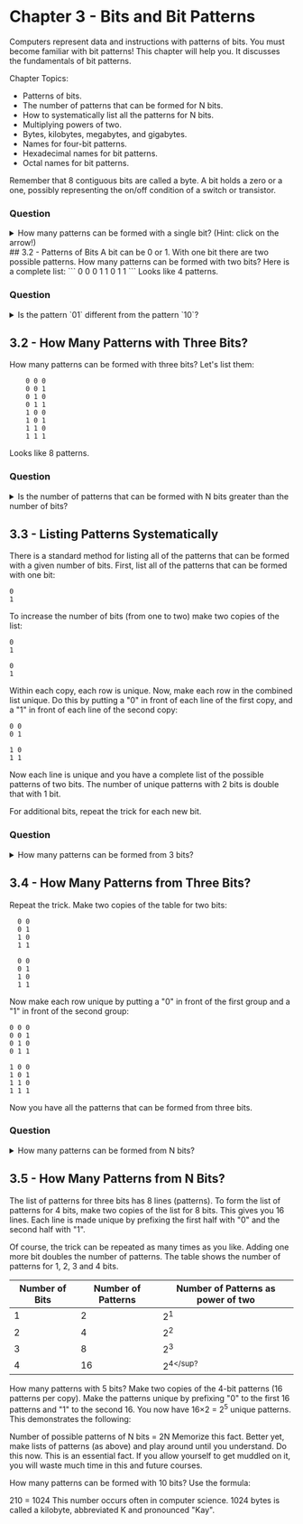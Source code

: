 # Chapter 3 - Bits and Bit Patterns

Computers represent data and instructions with patterns of bits. You must become familiar with bit patterns! This chapter will help you. It discusses the fundamentals of bit patterns.

Chapter Topics:
* Patterns of bits.
* The number of patterns that can be formed for N bits.
* How to systematically list all the patterns for N bits.
* Multiplying powers of two.
* Bytes, kilobytes, megabytes, and gigabytes.
* Names for four-bit patterns.
* Hexadecimal names for bit patterns.
* Octal names for bit patterns.

Remember that 8 contiguous bits are called a byte. A bit holds a zero or a one, possibly representing the on/off condition of a switch or transistor.

### Question
<details>
<summary>
How many patterns can be formed with a single bit? (Hint: click on the arrow!)
</summary>
2.  "0" is one pattern and "1" is the other. (Or "off" and "on".  Or "true" and "false".)
</details>
## 3.2 - Patterns of Bits
A bit can be 0 or 1. With one bit there are two possible patterns. How many patterns can be formed with two bits? Here is a complete list:
```
    0 0
    0 1
    1 0
    1 1
```
Looks like 4 patterns.

### Question
<details>
<summary>
Is the pattern `01` different from the pattern `10`?
</summary>
Yes.  The order (or position) of the bits matters.
</details>

## 3.2 -  How Many Patterns with Three Bits?
How many patterns can be formed with three bits? Let's list them:
```
    0 0 0
    0 0 1
    0 1 0
    0 1 1
    1 0 0
    1 0 1
    1 1 0
    1 1 1
```
Looks like 8 patterns.

### Question
<details>
<summary>
Is the number of patterns that can be formed with N bits greater than the number of bits?
</summary>
Yes ― much greater. This simple fact is of profound importance to computer science.
</details>

## 3.3 - Listing Patterns Systematically
There is a standard method for listing all of the patterns that can be formed with a given number of bits. First, list all of the patterns that can be formed with one bit:
```
0
1
```
To increase the number of bits (from one to two) make two copies of the list:
```
0
1

0
1
```
Within each copy, each row is unique. Now, make each row in the combined list unique. Do this by putting a "0" in front of each line of the first copy, and a "1" in front of each line of the second copy:
```
0 0
0 1

1 0
1 1
```
Now each line is unique and you have a complete list of the possible patterns of two bits. The number of unique patterns with 2 bits is double that with 1 bit.

For additional bits, repeat the trick for each new bit.

### Question
<details>
<summary>
How many patterns can be formed from 3 bits?
</summary>
8 patterns can be formed from 3 bits.
</details>

## 3.4 - How Many Patterns from Three Bits?
Repeat the trick. Make two copies of the table for two bits:
```
  0 0
  0 1
  1 0
  1 1
  
  0 0
  0 1
  1 0
  1 1
```
Now make each row unique by putting a "0" in front of the first group and a "1" in front of the second group:
```
0 0 0
0 0 1
0 1 0
0 1 1
  
1 0 0
1 0 1
1 1 0
1 1 1
```
Now you have all the patterns that can be formed from three bits.

### Question
<details>
<summary>
How many patterns can be formed from N bits?
</summary>
Twice the number of patterns that can be formed from (N-1) bits.
</details>

## 3.5 - How Many Patterns from N Bits?
The list of patterns for three bits has 8 lines (patterns). To form the list of patterns for 4 bits, make two copies of the list for 8 bits. This gives you 16 lines. Each line is made unique by prefixing the first half with "0" and the second half with "1".

Of course, the trick can be repeated as many times as you like. Adding one more bit doubles the number of patterns. The table shows the number of patterns for 1, 2, 3 and 4 bits.

| Number of Bits |Number of Patterns |	Number of Patterns as power of two |
|----------------|---------------|------------------|
| 1 |	2 |	2<sup>1</sup>|
| 2 |	4 |	2<sup>2</sup>|
| 3 |	8	|2<sup>3</sup>|
| 4 |	16 | 2<sup>4</sup?|

How many patterns with 5 bits? Make two copies of the 4-bit patterns (16 patterns per copy). Make the patterns unique by prefixing "0" to the first 16 patterns and "1" to the second 16. You now have 16×2 = 2<sup>5</sup> unique patterns. This demonstrates the following:

Number of possible patterns of N bits  =  2N
Memorize this fact. Better yet, make lists of patterns (as above) and play around until you understand. Do this now. This is an essential fact. If you allow yourself to get muddled on it, you will waste much time in this and future courses.

How many patterns can be formed with 10 bits? Use the formula:

210 = 1024
This number occurs often in computer science. 1024 bytes is called a kilobyte, abbreviated K and pronounced "Kay".




